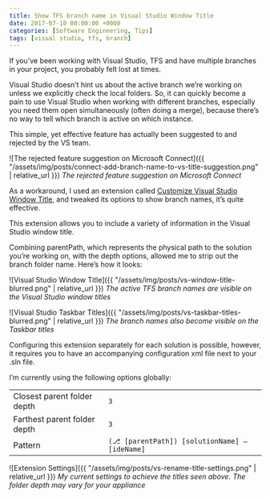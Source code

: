 ```yaml
---
title: Show TFS branch name in Visual Studio Window Title
date: 2017-07-10 00:00:00 +0000
categories: [Software Engineering, Tips]
tags: [visual studio, tfs, branch]
---
```


If you’ve been working with Visual Studio, TFS and have multiple branches in your project, you probably felt lost at times.

Visual Studio doesn’t hint us about the active branch we’re working on unless we explicitly check the local folders. So, it can quickly become a pain to use Visual Studio when working with different branches, especially you need them open simultaneously (often doing a merge), because there’s no way to tell which branch is active on which instance.

This simple, yet effective feature has actually been suggested to and rejected by the VS team.

![The rejected feature suggestion on Microsoft Connect]({{ "/assets/img/posts/connect-add-branch-name-to-vs-title-suggestion.png" | relative_url }})
*The rejected feature suggestion on Microsoft Connect*

As a workaround, I used an extension called [Customize Visual Studio Window Title](https://marketplace.visualstudio.com/items?itemName=mayerwin.RenameVisualStudioWindowTitle), and tweaked its options to show branch names, it’s quite effective.

This extension allows you to include a variety of information in the Visual Studio window title.

Combining parentPath, which represents the physical path to the solution you’re working on, with the depth options, allowed me to strip out the branch folder name. Here’s how it looks:

![Visual Studio Window Title]({{ "/assets/img/posts/vs-window-title-blurred.png" | relative_url }})
*The active TFS branch names are visible on the Visual Studio window titles*

![Visual Studio Taskbar Titles]({{ "/assets/img/posts/vs-taskbar-titles-blurred.png" | relative_url }})
*The branch names also become visible on the Taskbar titles*

Configuring this extension separately for each solution is possible, however, it requires you to have an accompanying configuration xml file next to your .sln file.

I’m currently using the following options globally:

|                              |                                              |
|------------------------------|----------------------------------------------|
| Closest parent folder depth  | `3`                                          |
| Farthest parent folder depth | `3`                                          |
| Pattern                      | `(⎇ [parentPath]) [solutionName] – [ideName]`|

![Extension Settings]({{ "/assets/img/posts/vs-rename-title-settings.png" | relative_url }})
*My current settings to achieve the titles seen above. The folder depth may vary for your appliance*
